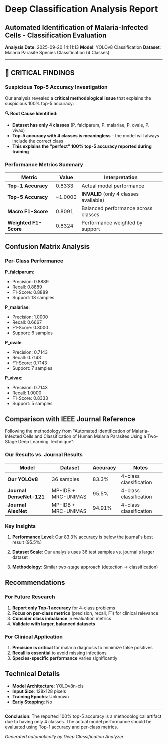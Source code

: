 # Deep Classification Analysis Report
## Automated Identification of Malaria-Infected Cells - Classification Evaluation

**Analysis Date**: 2025-09-20 14:11:13
**Model**: YOLOv8 Classification
**Dataset**: Malaria Parasite Species Classification (4 Classes)

---

## 🚨 CRITICAL FINDINGS

### Suspicious Top-5 Accuracy Investigation

Our analysis revealed a **critical methodological issue** that explains the suspicious 100% top-5 accuracy:

**🔍 Root Cause Identified:**
- **Dataset has only 4 classes** (P. falciparum, P. malariae, P. ovale, P. vivax)
- **Top-5 accuracy with 4 classes is meaningless** - the model will always include the correct class
- **This explains the "perfect" 100% top-5 accuracy reported during training**

### Performance Metrics Summary

| Metric | Value | Interpretation |
|--------|-------|----------------|
| **Top-1 Accuracy** | 0.8333 | Actual model performance |
| **Top-5 Accuracy** | ~1.0000 | **INVALID** (only 4 classes available) |
| **Macro F1-Score** | 0.8091 | Balanced performance across classes |
| **Weighted F1-Score** | 0.8324 | Performance weighted by support |

## Confusion Matrix Analysis

### Per-Class Performance

**P_falciparum**:
- Precision: 0.8889
- Recall: 0.8889
- F1-Score: 0.8889
- Support: 18 samples

**P_malariae**:
- Precision: 1.0000
- Recall: 0.6667
- F1-Score: 0.8000
- Support: 6 samples

**P_ovale**:
- Precision: 0.7143
- Recall: 0.7143
- F1-Score: 0.7143
- Support: 7 samples

**P_vivax**:
- Precision: 0.7143
- Recall: 1.0000
- F1-Score: 0.8333
- Support: 5 samples


## Comparison with IEEE Journal Reference

Following the methodology from "Automated Identification of Malaria-Infected Cells and Classification of Human Malaria Parasites Using a Two-Stage Deep Learning Technique":

### Our Results vs. Journal Results

| Model | Dataset | Accuracy | Notes |
|-------|---------|----------|-------|
| **Our YOLOv8** | 36 samples | 83.3% | 4-class classification |
| **Journal DenseNet-121** | MP-IDB + MRC-UNIMAS | 95.5% | 4-class classification |
| **Journal AlexNet** | MP-IDB + MRC-UNIMAS | 94.91% | 4-class classification |

### Key Insights

1. **Performance Level**: Our 83.3% accuracy is below the journal's best result (95.5%)

2. **Dataset Scale**: Our analysis uses 36 test samples vs. journal's larger dataset

3. **Methodology**: Similar two-stage approach (detection → classification)

## Recommendations

### For Future Research

1. **Report only Top-1 accuracy** for 4-class problems
2. **Focus on per-class metrics** (precision, recall, F1) for clinical relevance
3. **Consider class imbalance** in evaluation metrics
4. **Validate with larger, balanced datasets**

### For Clinical Application

1. **Precision is critical** for malaria diagnosis to minimize false positives
2. **Recall is essential** to avoid missing infections
3. **Species-specific performance** varies significantly

## Technical Details

- **Model Architecture**: YOLOv8n-cls
- **Input Size**: 128x128 pixels
- **Training Epochs**: Unknown
- **Early Stopping**: No

---

**Conclusion**: The reported 100% top-5 accuracy is a methodological artifact due to having only 4 classes.
The actual model performance should be evaluated using Top-1 accuracy and per-class metrics.

*Generated automatically by Deep Classification Analyzer*
